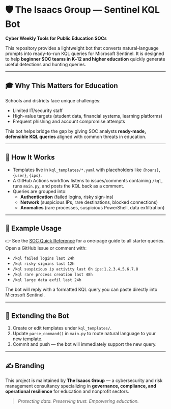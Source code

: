 # 🛡️ The Isaacs Group — Sentinel KQL Bot

**Cyber Weekly Tools for Public Education SOCs**

This repository provides a lightweight bot that converts natural-language prompts into ready-to-run KQL queries for Microsoft Sentinel. It is designed to help **beginner SOC teams in K‑12 and higher education** quickly generate useful detections and hunting queries.

---

## 🎓 Why This Matters for Education

Schools and districts face unique challenges:
- Limited IT/security staff
- High-value targets (student data, financial systems, learning platforms)
- Frequent phishing and account compromise attempts

This bot helps bridge the gap by giving SOC analysts **ready-made, defensible KQL queries** aligned with common threats in education.

---

## 🚀 How It Works

- Templates live in `kql_templates/*.yaml` with placeholders like `{hours}`, `{user}`, `{ips}`.
- A GitHub Actions workflow listens to issues/comments containing `/kql`, runs `main.py`, and posts the KQL back as a comment.
- Queries are grouped into:
  - **Authentication** (failed logins, risky sign-ins)
  - **Network** (suspicious IPs, rare destinations, blocked connections)
  - **Anomalies** (rare processes, suspicious PowerShell, data exfiltration)

---

## 📖 Example Usage
👉 See the [SOC Quick Reference](SOC_Quick_Reference.md) for a one‑page guide to all starter queries.
Open a GitHub Issue or comment with:

- `/kql failed logins last 24h`
- `/kql risky signins last 12h`
- `/kql suspicious ip activity last 6h ips:1.2.3.4,5.6.7.8`
- `/kql rare process creation last 48h`
- `/kql large data exfil last 24h`

The bot will reply with a formatted KQL query you can paste directly into Microsoft Sentinel.

---

## 🧩 Extending the Bot

1. Create or edit templates under `kql_templates/`.
2. Update `parse_command()` in `main.py` to route natural language to your new template.
3. Commit and push — the bot will immediately support the new query.

---

## ✍️ Branding

This project is maintained by **The Isaacs Group** — a cybersecurity and risk management consultancy specializing in **governance, compliance, and operational resilience** for education and nonprofit sectors.

> *Protecting data. Preserving trust. Empowering education.*
